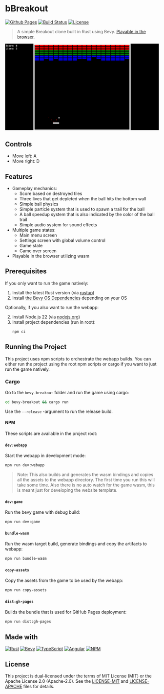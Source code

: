 # bBreakout

[![Github Pages](https://img.shields.io/badge/github%20pages-121013?style=for-the-badge&logo=github&logoColor=white)](https://aleksuo.github.io/bBreakout/)
[![Build Status](https://github.com/Aleksuo/bBreakout/actions/workflows/on-push-main.yaml/badge.svg)](https://github.com/Aleksuo/bBreakout/actions)
[![License](https://img.shields.io/badge/license-MIT%2FApache-blue.svg)](https://opensource.org/licenses/MIT)


> A simple Breakout clone built in Rust using Bevy. [Playable in the browser](https://aleksuo.github.io/bBreakout/).

![Game gif](samples/bbreakout_sample.gif)

## Controls
- Move left: A
- Move right: D

## Features
- Gameplay mechanics:
  - Score based on destroyed tiles
  - Three lives that get depleted when the ball hits the bottom wall
  - Simple ball physics
  - Simple particle system that is used to spawn a trail for the ball
  - A ball speedup system that is also indicated by the color of the ball trail
  - Simple audio system for sound effects
- Multiple game states:
  - Main menu screen
  - Settings screen with global volume control
  - Game state
  - Game over screen
- Playable in the browser utilizing wasm

## Prerequisites

If you only want to run the game natively:
1. Install the latest Rust version (via [rustup](https://rustup.rs/))
2. Install [the Bevy OS Dependencies](https://bevy.org/learn/quick-start/getting-started/setup/) depending on your OS

Optionally, if you also want to run the webapp:

2. Install Node.js 22 (via [nodejs.org](https://nodejs.org/))
3. Install project dependencies (run in root):
   ```bash
   npm ci
   ```
## Running the Project

This project uses npm scripts to orchestrate the webapp builds. You can either run the project using the root npm scripts or cargo if you want to just run the game natively.

### Cargo

Go to the `bevy-breakout` folder and run the game using cargo:

```bash
cd bevy-breakout && cargo run
``` 
Use the `--release` -argument to run the release build.

#### NPM
These scripts are available in the project root:

#### `dev:webapp`
Start the webapp in development mode:
  ```bash
  npm run dev:webapp
  ```
  > Note: This also builds and generates the wasm bindings and copies all the assets to the webapp directory. The first time you run this will take some time. Also there is no auto watch for the game wasm, this is meant just for developing the website template.

#### `dev:game`
Run the bevy game with debug build:

  ```bash
  npm run dev:game
  ```

#### `bundle-wasm`
Run the wasm target build, generate bindings and copy the artifacts to webapp:
```bash
npm run bundle-wasm
```
#### `copy-assets`
Copy the assets from the game to be used by the webapp:
```bash
npm run copy-assets
```
#### `dist:gh-pages`
Builds the bundle that is used for GitHub Pages deployment:
```bash
npm run dist:gh-pages
```

## Made with
[![Rust](https://img.shields.io/badge/rust-%23000000.svg?style=for-the-badge&logo=rust&logoColor=white)](https://www.rust-lang.org/)
[![Bevy](https://img.shields.io/badge/bevy-%23232326.svg?style=for-the-badge&logo=bevy&logoColor=white)](https://bevy.org/)
[![TypeScript](https://img.shields.io/badge/typescript-%23007ACC.svg?style=for-the-badge&logo=typescript&logoColor=white)](https://www.typescriptlang.org/)
[![Angular](https://img.shields.io/badge/angular-%23DD0031.svg?style=for-the-badge&logo=angular&logoColor=white)](https://angular.dev/)
[![NPM](https://img.shields.io/badge/NPM-%23CB3837.svg?style=for-the-badge&logo=npm&logoColor=white)](https://www.npmjs.com/)


## License

This project is dual-licensed under the terms of MIT License (MIT) or the Apache License 2.0 (Apache-2.0). See the [LICENSE-MIT](./LICENSE-MIT) and [LICENSE-APACHE](./LICENSE-APACHE) files for details.
